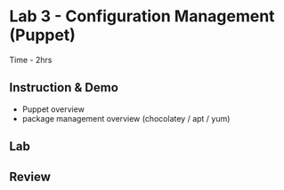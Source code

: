# Lab 3 - Configuration Management (Puppet)

Time - 2hrs

## Instruction & Demo

 * Puppet overview
 * package management overview (chocolatey / apt / yum)

## Lab
## Review

